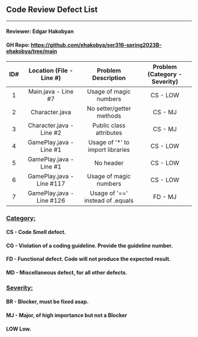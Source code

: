 ## Code Review Defect List

---
#### Reviewer: Edgar Hakobyan

#### GH Repo: https://github.com/ehakobya/ser316-spring2023B-ehakobya/tree/main


| ID# | Location (File - Line #)  |       Problem Description        | Problem (Category - Severity) |
|:---:|:-------------------------:|:--------------------------------:|:-----------------------------:|
|  1  |    Main.java - Line #7    |      Usage of magic numbers      |           CS - LOW            |
|  2  |      Character.java       |     No setter/getter methods     |            CS - MJ            |
|  3  | Character.java - Line #2  |     Public class attributes      |            CS - MJ            |
|  4  |  GamePlay.java - Line #1  | Usage of '*' to import libraries |           CS - LOW            |
|  5  |  GamePlay.java - Line #1  |            No header             |           CS - LOW            |
|  6  | GamePlay.java - Line #117 |      Usage of magic numbers      |           CS - LOW            |
|  7  | GamePlay.java - Line #126 | Usage of '==' instead of .equals |            FD - MJ            |

### <u>Category:</u> 
#### CS - Code Smell defect. 
#### CG - Violation of a coding guideline. Provide the guideline number. 
#### FD - Functional defect. Code will not produce the expected result. 
#### MD - Miscellaneous defect, for all other defects.

### <u>Severity:</u>
#### BR - Blocker, must be fixed asap. 
#### MJ - Major, of high importance but not a Blocker 
#### LOW  Low. 
